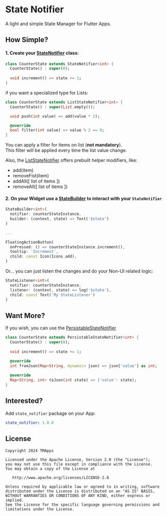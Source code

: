 # State Notifier

A light and simple State Manager for Flutter Apps.

## How Simple?

#### 1. Create your [StateNotifier](lib/state/state_notifier.dart) class:
```dart
class CounterState extends StateNotifier<int> {
  CounterState() : super(0);
  
  void increment() => state += 1;
}
```

if you want a specialized type for Lists:
```dart
class CounterState extends ListStateNotifier<int> {
  CounterState() : super(List.empty());

  void push(int value) => add(value * 2);

  @override
  bool filter(int value) => value % 2 == 0;
}
```

You can apply a filter for items on list (**not mandatory**).<br/>
This filter will be applied every time the list value change.

Also, the [ListStateNotifier](lib/state/state_notifier.dart#L69) offers prebuilt helper modifiers, like:
- add(item)
- removeFist(item)
- addAll([ list of items ])
- removeAll([ list of items ])

#### 2. On your Widget use a [StateBuilder](lib/state/state_widgets.dart) to interact with your `StateNotifier`
```dart
StateBuilder<int>(
  notifier: counterStateInstance,
  builder: (context, state) => Text('$state')
)

...

FloatingActionButton(
  onPressed: () => counterStateInstance.increment(),
  tooltip: 'Increment',
  child: const Icon(Icons.add),
)
```

Or... you can just listen the changes and do your Non-UI related logic:

```dart
StateListener<int>(
  notifier: counterStateInstance,
  listener: (context, state) => log('$state'),
  child: const Text('My StateListener')
)
```

## Want More?

If you wish, you can use the [PersistableStateNotifier](lib/state/state_notifier.dart#L117)
```dart
class CounterState extends PersistableStateNotifier<int> {
  CounterState() : super(0);
     
  void increment() => state += 1;

  @override
  int fromJson(Map<String, dynamic> json) => json['value'] as int;
  
  @override
  Map<String, int> toJson(int state) => {'value': state};
}
```

## Interested?

Add `state_notifier` package on your App:
```yaml
state_notifier: 1.0.0
```

## License

    Copyright 2024 TMApps
    
    Licensed under the Apache License, Version 2.0 (the "License");
    you may not use this file except in compliance with the License.
    You may obtain a copy of the License at
    
       http://www.apache.org/licenses/LICENSE-2.0
    
    Unless required by applicable law or agreed to in writing, software
    distributed under the License is distributed on an "AS IS" BASIS,
    WITHOUT WARRANTIES OR CONDITIONS OF ANY KIND, either express or implied.
    See the License for the specific language governing permissions and
    limitations under the License.